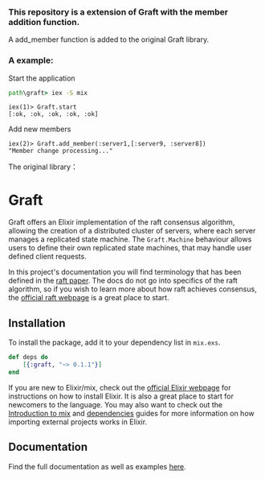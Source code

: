 ### This repository is a extension of Graft with the member addition function.

A add_member function is added to the original Graft library.

### A example:

Start the application
```cmd
path\graft> iex -S mix
```
```shell
iex(1)> Graft.start
[:ok, :ok, :ok, :ok, :ok]
```
Add new members
```shell
iex(2)> Graft.add_member(:server1,[:server9, :server8])
"Member change processing..."
```



The original library：
# Graft
Graft offers an Elixir implementation of the raft consensus algorithm, allowing the creation of a distributed cluster of servers, where each server manages a replicated state machine. The `Graft.Machine` behaviour allows users to define their own replicated state machines, that may handle user defined client requests.

In this project's documentation you will find terminology that has been defined in the [raft paper](https://raft.github.io/raft.pdf). The docs do not go into specifics of the raft algorithm, so if you wish to learn more about how raft achieves consensus, the [official raft webpage](https://raft.github.io/) is a great place to start.

## Installation
To install the package, add it to your dependency list in `mix.exs`.

```elixir
def deps do
    [{:graft, "~> 0.1.1"}]
end
```
If you are new to Elixir/mix, check out the [official Elixir webpage](https://elixir-lang.org/) for instructions on how to install Elixir. It is also a great place to start for newcomers to the language. You may also want to check out the [Introduction to mix](https://elixir-lang.org/getting-started/mix-otp/introduction-to-mix.html) and [dependencies](https://elixir-lang.org/getting-started/mix-otp/dependencies-and-umbrella-projects.html) guides for more information on how importing external projects works in Elixir.

## Documentation
Find the full documentation as well as examples [here](https://hexdocs.pm/graft/Graft.html).
